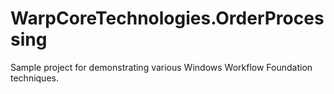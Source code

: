 # WarpCoreTechnologies.OrderProcessing
Sample project for demonstrating various Windows Workflow Foundation techniques.
